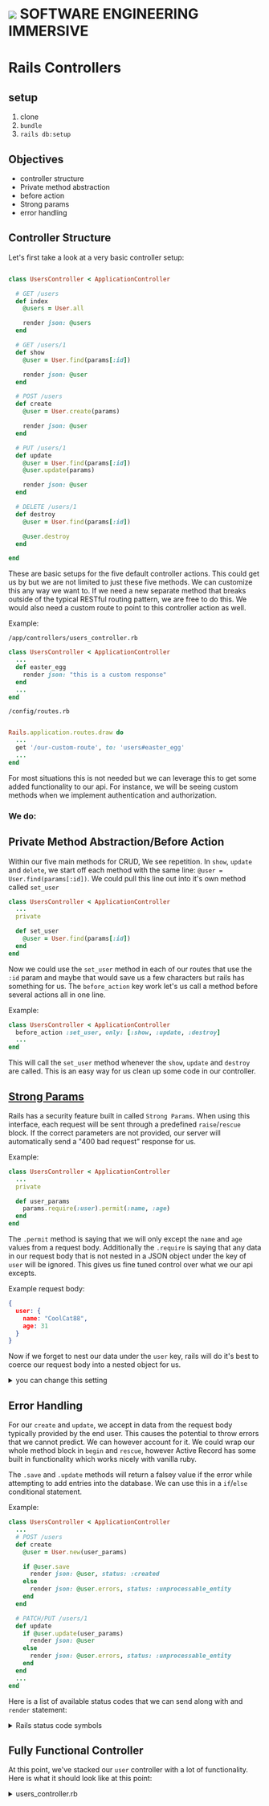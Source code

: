 # ![](https://ga-dash.s3.amazonaws.com/production/assets/logo-9f88ae6c9c3871690e33280fcf557f33.png)  SOFTWARE ENGINEERING IMMERSIVE

# Rails Controllers

## setup

1. clone
2. `bundle`
3. `rails db:setup`

## Objectives

- controller structure
- Private method abstraction
- before action
- Strong params
- error handling

## Controller Structure

Let's first take a look at a very basic controller setup:

```ruby

class UsersController < ApplicationController

  # GET /users
  def index
    @users = User.all

    render json: @users
  end

  # GET /users/1
  def show
    @user = User.find(params[:id])

    render json: @user
  end

  # POST /users
  def create
    @user = User.create(params)

    render json: @user
  end

  # PUT /users/1
  def update
    @user = User.find(params[:id])
    @user.update(params)

    render json: @user
  end

  # DELETE /users/1
  def destroy
    @user = User.find(params[:id])

    @user.destroy
  end

end

```


These are basic setups for the five default controller actions. This could get us by but we are not limited to just these five methods. We can customize this any way we want to. If we need a new separate method that breaks outside of the typical RESTful routing pattern, we are free to do this. We would also need a custom route to point to this controller action as well.

Example:

`/app/controllers/users_controller.rb`

```ruby
class UsersController < ApplicationController
  ...
  def easter_egg
    render json: "this is a custom response" 
  end
  ...
end
```

`/config/routes.rb`

```ruby

Rails.application.routes.draw do
  ...
  get '/our-custom-route', to: 'users#easter_egg'
  ...
end
```

For most situations this is not needed but we can leverage this to get some added functionality to our api. For instance, we will be seeing custom methods when we implement authentication and authorization.

### We do:


## Private Method Abstraction/Before Action

Within our five main methods for CRUD, We see repetition. In `show`, `update` and `delete`, we start off each method with the same line: `@user = User.find(params[:id])`. We could pull this line out into it's own method called `set_user`

```ruby
class UsersController < ApplicationController
  ...
  private

  def set_user
    @user = User.find(params[:id])
  end
end
```

Now we could use the `set_user` method in each of our routes that use the `:id` param and maybe that would save us a few characters but rails has something for us. The `before_action` key work let's us call a method before several actions all in one line.

Example:

```ruby
class UsersController < ApplicationController
  before_action :set_user, only: [:show, :update, :destroy]
  ...
end
```

This will call the `set_user` method whenever the `show`, `update` and `destroy` are called. This is an easy way for us clean up some code in our controller.

## [Strong Params](https://edgeapi.rubyonrails.org/classes/ActionController/StrongParameters.html)

Rails has a security feature built in called `Strong Params`. When using this interface, each request will be sent through a predefined `raise`/`rescue` block. If the correct parameters are not provided, our server will automatically send a "400 bad request" response for us.

Example:

```ruby
class UsersController < ApplicationController
  ...
  private

  def user_params
    params.require(:user).permit(:name, :age)
  end
end

```

The `.permit` method is saying that we will only except the `name` and `age` values from a request body. Additionally the `.require` is saying that any data in our request body that is not nested in a JSON object under the key of `user` will be ignored. This gives us fine tuned control over what we our api excepts.

Example request body:

```JSON
{
  user: {
    name: "CoolCat88",
    age: 31
  }
}
```

Now if we forget to nest our data under the `user` key, rails will do it's best to coerce our request body into a nested object for us.

<details>
<summary>you can change this setting</summary>

You can change this default setting if you want to. It can be found in `/config/initializers/wrap_parameters.rb`

</details>



## Error Handling

For our `create` and `update`, we accept in data from the request body typically provided by the end user. This causes the potential to throw errors that we cannot predict. We can however account for it. We could wrap our whole method block in `begin` and `rescue`, however Active Record has some built in functionality which works nicely with vanilla ruby.

The `.save` and `.update` methods will return a falsey value if the error while attempting to add entries into the database. We can use this in a `if`/`else` conditional statement.

Example:

```ruby
class UsersController < ApplicationController
  ...
  # POST /users
  def create
    @user = User.new(user_params)

    if @user.save
      render json: @user, status: :created
    else
      render json: @user.errors, status: :unprocessable_entity
    end
  end

  # PATCH/PUT /users/1
  def update
    if @user.update(user_params)
      render json: @user
    else
      render json: @user.errors, status: :unprocessable_entity
    end
  end
  ...
end
```

Here is a list of available status codes that we can send along with and `render` statement:

<details>
<summary>Rails status code symbols</summary>

1xx Informational
 - 100 :continue
 - 101 :switching_protocols
 - 102 :processing

2xx Success
 - 200 :ok
 - 201 :created
 - 202 :accepted
 - 203 :non_authoritative_information
 - 204 :no_content
 - 205 :reset_content
 - 206 :partial_content
 - 207 :multi_status
 - 226 :im_used

3xx Redirection
 - 300 :multiple_choices
 - 301 :moved_permanently
 - 302 :found
 - 303 :see_other
 - 304 :not_modified
 - 305 :use_proxy
 - 307 :temporary_redirect

4xx Client Error
 - 400 :bad_request
 - 401 :unauthorized
 - 402 :payment_required
 - 403 :forbidden
 - 404 :not_found
 - 405 :method_not_allowed
 - 406 :not_acceptable
 - 407 :proxy_authentication_required
 - 408 :request_timeout
 - 409 :conflict
 - 410 :gone
 - 411 :length_required
 - 412 :precondition_failed
 - 413 :request_entity_too_large
 - 414 :request_uri_too_long
 - 415 :unsupported_media_type
 - 416 :requested_range_not_satisfiable
 - 417 :expectation_failed
 - 422 :unprocessable_entity
 - 423 :locked
 - 424 :failed_dependency
 - 426 :upgrade_required

5xx Server Error
 - 500 :internal_server_error
 - 501 :not_implemented
 - 502 :bad_gateway
 - 503 :service_unavailable
 - 504 :gateway_timeout
 - 505 :http_version_not_supported
 - 507 :insufficient_storage
 - 510 :not_extended

</details>


## Fully Functional Controller

At this point, we've stacked our `user` controller with a lot of functionality. Here is what it should look like at this point:

<details>
<summary>users_controller.rb</summary>

```ruby
class UsersController < ApplicationController
  before_action :set_user, only: [:show, :update, :destroy]

  # GET /users
  def index
    @users = User.all

    render json: @users
  end

  # GET /users/1
  def show
    render json: @user
  end

  # POST /users
  def create
    @user = User.new(user_params)

    if @user.save
      render json: @user, status: :created
    else
      render json: @user.errors, status: :unprocessable_entity
    end
  end

  # PATCH/PUT /users/1
  def update
    if @user.update(user_params)
      render json: @user
    else
      render json: @user.errors, status: :unprocessable_entity
    end
  end

  # DELETE /users/1
  def destroy
    @user.destroy
  end

  private
    # Use callbacks to share common setup or constraints between actions.
    def set_user
      @user = User.find(params[:id])
    end

    # Only allow a trusted parameter "white list" through.
    def user_params
      params.require(:user).permit(:username, :email, :password_digest)
    end
end
```

</details>
